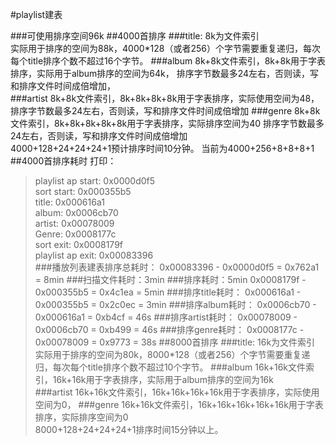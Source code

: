 #playlist建表

###可使用排序空间96k
##4000首排序
###title:
8k为文件索引  
实际用于排序的空间为88k，4000*128（或者256）个字节需要重复递归，每次每个title排序个数不超过16个字节。
###album
8k+8k文件索引，8k+8k用于字表排序，实际用于album排序的空间为64k，
排序字节数最多24左右，否则读，写和排序文件时间成倍增加，  
###artist
8k+8k文件索引，8k+8k+8k+8k用于字表排序，实际使用空间为48，
排序字节数最多24左右，否则读，写和排序文件时间成倍增加
###genre
8k+8k文件索引，8k+8k+8k+8k+8k用于字表排序，实际排序空间为40
排序字节数最多24左右，否则读，写和排序文件时间成倍增加  
4000+128+24+24+24+1预计排序时间10分钟。
当前为4000+256+8+8+8+1
##4000首排序耗时
打印：
> playlist ap start: 0x0000d0f5  
> sort start: 0x000355b5    
> title: 0x000616a1  
> album: 0x0006cb70  
> artist: 0x00078009  
> Genre: 0x0008177c  
> sort exit: 0x0008179f  
> playlist ap exit: 0x00083396  
###播放列表建表排序总耗时：
0x00083396 - 0x0000d0f5 = 0x762a1 = 8min
###扫描文件耗时：3min
###排序耗时：5min
0x0008179f - 0x000355b5 = 0x4c1ea = 5min
###排序title耗时：
0x000616a1 - 0x000355b5 = 0x2c0ec = 3min
###排序album耗时：
0x0006cb70 - 0x000616a1 = 0xb4cf  = 46s
###排序artist耗时：
0x00078009 - 0x0006cb70 = 0xb499 = 46s
###排序genre耗时：
0x0008177c - 0x00078009 = 0x9773 = 38s
##8000首排序
###title:
16k为文件索引  
实际用于排序的空间为80k，8000*128（或者256）个字节需要重复递归，每次每个title排序个数不超过10个字节。
###album
16k+16k文件索引，16k+16k用于字表排序，实际用于album排序的空间为16k  
###artist
16k+16k文件索引，16k+16k+16k+16k用于字表排序，实际使用空间为0，
###genre
16k+16k文件索引，16k+16k+16k+16k+16k用于字表排序，实际排序空间为0  
8000+128+24+24+24+1排序时间15分钟以上。